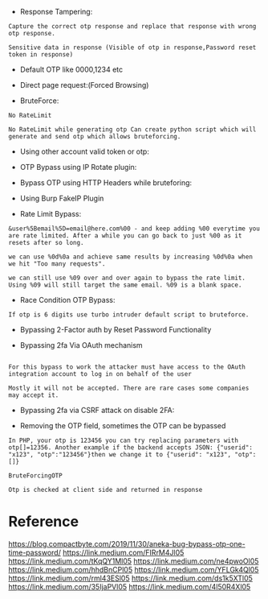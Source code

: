 * Response Tampering:
```
Capture the correct otp response and replace that response with wrong otp response.

Sensitive data in response (Visible of otp in response,Password reset token in response)

```
* Default OTP like 0000,1234 etc

* Direct page request:(Forced Browsing)

* BruteForce:
```
No RateLimit

No RateLimit while generating otp Can create python script which will generate and send otp which allows bruteforcing. 

```
* Using other account valid token or otp:


* OTP Bypass using IP Rotate plugin:


* Bypass OTP using HTTP Headers while bruteforing:


* Using Burp FakeIP Plugin

* Rate Limit Bypass:
```
&user%5Bemail%5D=email@here.com%00 - and keep adding %00 everytime you are rate limited. After a while you can go back to just %00 as it resets after so long.

we can use %0d%0a and achieve same results by increasing %0d%0a when we hit "Too many requests".

we can still use %09 over and over again to bypass the rate limit. Using %09 will still target the same email. %09 is a blank space.

```

* Race Condition OTP Bypass:
```
If otp is 6 digits use turbo intruder default script to bruteforce.

```

* Bypassing 2-Factor auth by Reset Password Functionality


* Bypassing 2fa Via OAuth mechanism
```

For this bypass to work the attacker must have access to the OAuth integration account to log in on behalf of the user

Mostly it will not be accepted. There are rare cases some companies may accept it.
```

* Bypassing 2fa via CSRF attack on disable 2FA:


* Removing the OTP field, sometimes the OTP can be bypassed
```
In PHP, your otp is 123456 you can try replacing parameters with otp[]=12356. Another example if the backend accepts JSON: {"userid": "x123", "otp":"123456"}then we change it to {"userid": "x123", "otp":[]}

BruteForcingOTP

Otp is checked at client side and returned in response
```

# Reference

https://blog.compactbyte.com/2019/11/30/aneka-bug-bypass-otp-one-time-password/
https://link.medium.com/FIRrM4Jl05 
https://link.medium.com/tKqQY1Ml05 
https://link.medium.com/ne4pwoOl05 
https://link.medium.com/hhdBnCPl05 
https://link.medium.com/YFLGk4Ql05 
https://link.medium.com/rml43ESl05 
https://link.medium.com/ds1k5XTl05 
https://link.medium.com/35IjaPVl05 
https://link.medium.com/4l50R4Xl05
